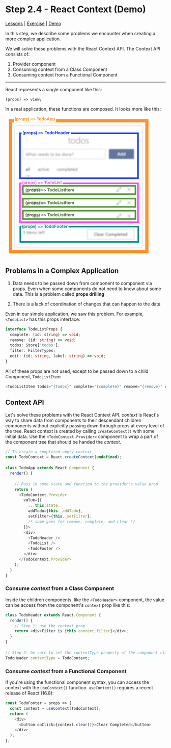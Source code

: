 # Step 2.4 - React Context (Demo)

[Lessons](../) | [Exercise](./exercise/) | [Demo](./demo/)

In this step, we describe some problems we encounter when creating a more complex application.

We will solve these problems with the React Context API. The Context API consists of:

1. Provider component
2. Consuming context from a Class Component
3. Consuming context from a Functional Component

---

React represents a single component like this:

```
(props) => view;
```

In a real application, these functions are composed. It looks more like this:

![](../../assets/todo-components.png)

## Problems in a Complex Application

1. Data needs to be passed down from component to component via props. Even when some components do not need to know about some data. This is a problem called **props drilling**

2. There is a lack of coordination of changes that can happen to the data

Even in our simple application, we saw this problem. For example, `<TodoList>` has this props interface:

```ts
interface TodoListProps {
  complete: (id: string) => void;
  remove: (id: string) => void;
  todos: Store['todos'];
  filter: FilterTypes;
  edit: (id: string, label: string) => void;
}
```

All of these props are not used, except to be passed down to a child Component, `TodoListItem`:

```js
<TodoListItem todos="{todos}" complete="{complete}" remove="{remove}" edit="{edit}" />
```

## Context API

Let's solve these problems with the React Context API. _context_ is React's way to share data from components to their descendant children components without explicitly passing down through props at every level of the tree. React context is created by calling `createContext()` with some initial data. Use the `<TodoContext.Provider>` component to wrap a part of the component tree that should be handed the _context_.

```js
// To create a completed empty context
const TodoContext = React.createContext(undefined);

class TodoApp extends React.Component {
  render() {

    // Pass in some state and function to the provider's value prop
    return (
      <TodoContext.Provider
        value={{
          ...this.state,
          addTodo={this._addTodo},
          setFilter={this._setFilter},
          /* same goes for remove, complete, and clear */
        }}>
        <div>
          <TodoHeader />
          <TodoList />
          <TodoFooter />
        </div>
      </TodoContext.Provider>
    );
  }
}
```

### Consume _context_ from a Class Component

Inside the children components, like the `<TodoHeader>` component, the value can be access from the component's `context` prop like this:

```js
class TodoHeader extends React.Component {
  render() {
    // Step 1: use the context prop
    return <div>Filter is {this.context.filter}</div>;
  }
}

// Step 2: be sure to set the contextType property of the component class
TodoHeader.contextType = TodoContext;
```

### Consume _context_ from a Functional Component

If you're using the functional component syntax, you can access the context with the `useContext()` function. `useContext()` requires a recent release of React (16.8):

```js
const TodoFooter = props => {
  const context = useContext(TodoContext);
  return (
    <div>
      <button onClick={context.clear()}>Clear Completed</button>
    </div>
  );
};
```
